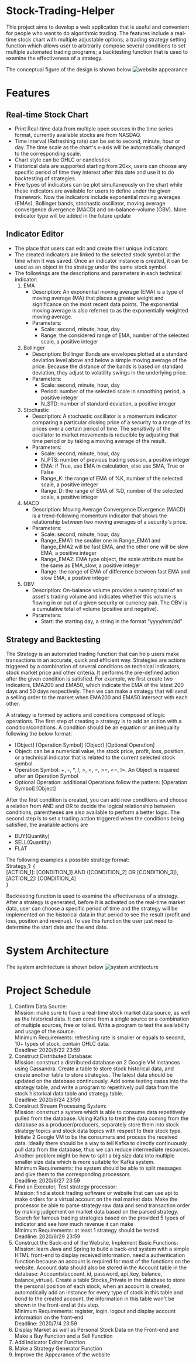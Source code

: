# Stock-Trading-Helper
This project aims to develop a web application that is useful and convenient for people who want to do algorithmic trading. The features include a real-time stock chart with multiple adjustable options; a trading strategy setting function which allows user to arbitrarily compose several conditions to set multiple automated trading programs; a backtesting function that is used to examine the effectiveness of a strategy.

The conceptual figure of the design is shown below
![website appearance](https://github.com/Jefflin413/Stock-Trading-Helper/blob/master/prototype.png)

# Features
## Real-time Stock Chart
* Print Real-time data from multiple open sources in the time series format, currently available stocks are from NASDAQ.
* Time interval (Refreshing rate) can be set to second, minute, hour or day. The time scale as the chart's x-axis will be automatically changed to the corresponding scale.
* Chart style can be OHLC or candlestick.
* Historical data are supported starting from 20xx, users can choose any specific period of time they interest after this date and use it to do backtesting of strategies.
* Five types of indicators can be plot simultaneously on the chart while these indicators are available for users to define under the given framework. Now the indicators include exponential moving averages (EMAs),  Bollinger bands, stochastic oscillator, moving average convergence divergence (MACD) and on-balance-volume (OBV). More indicator type will be added in the future update

## Indicator Editor
* The place that users can edit and create their unique indicators
* The created indicators are linked to the selected stock symbol at the time when it was saved. Once an indicator instance is created, it can be used as an object in the strategy under the same stock symbol. 
* The followings are the descriptions and parameters in each technical indicator:
  1. EMA
      * Description:
          An exponential moving average (EMA) is a type of moving average (MA) that places a greater weight and significance on the most recent data points. The exponential moving average is also referred to as the exponentially weighted moving average.
      * Parameters: 
         * Scale: second, minute, hour, day
         * Range: the considered range of EMA, number of the selected scale, a positive integer
  2. Bollinger
      * Description:
          Bollinger Bands are envelopes plotted at a standard deviation level above and below a simple moving average of the price. Because the distance of the bands is based on standard deviation, they adjust to volatility swings in the underlying price. 
      * Parameters:
         * Scale: second, minute, hour, day
         * Period: number of the selected scale in smoothing period, a positive integer
         * N_STD: number of standard deviation, a positive integer
  3. Stochastic
      * Description:
          A stochastic oscillator is a momentum indicator comparing a particular closing price of a security to a range of its prices over a certain period of time. The sensitivity of the oscillator to market movements is reducible by adjusting that time period or by taking a moving average of the result.
      * Parameters:
         * Scale: second, minute, hour, day
         * N_PTS: number of previous trading session, a positive integer
         * EMA: if True, use EMA in calculation, else use SMA, True or False
         * Range_K: the range of EMA of %K, number of the selected scale, a positive integer 
         * Range_D: the range of EMA of %D, number of the selected scale, a positive integer
  4. MACD
      * Description:
          Moving Average Convergence Divergence (MACD) is a trend-following momentum indicator that shows the relationship between two moving averages of a security's price. 
      * Parameters:
         * Scale: second, minute, hour, day
         * Range_EMA1: the smaller one in Range_EMA1 and Range_EMA2 will be fast EMA, and the other one will be slow EMA, a positive integer 
         * Range_EMA2: EMA type object, the scale attribute must be the same as EMA_slow, a positive integer
         * Range: the range of EMA of difference between fast EMA and slow EMA, a positive integer        
  5. OBV
      * Description:
          On-balance volume provides a running total of an asset's trading volume and indicates whether this volume is flowing in or out of a given security or currency pair. The OBV is a cumulative total of volume (positive and negative). 
      * Parameters:
         * Start: the starting day, a string in the format "yyyy/mm/dd"

## Strategy and Backtesting
The Strategy is an automated trading function that can help users make transactions in an accurate, quick and efficient way. Strategies are actions triggered by a combination of several conditions on technical indicators, stock market price and other criteria. It performs the pre-defined action after the given condition is satisfied. For example, we first create two indicators, EMA200 and EMA50, which indicate the EMA of the latest 200 days and 50 days respectively. Then we can make a strategy that will send a selling order to the market when EMA200 and EMA50 intersect with each other. 

A strategy is formed by actions and conditions composed of logic operations. The first step of creating a strategy is to add an action with a condition/conditions. A condition should be an equation or an inequality following the below format:
* \[Object\] \[Operation Symbol\] \[Object\] \[Optional Operation\]
* Object: can be a numerical value, the stock price, profit, loss, position, or a technical indicator that is related to the current selected stock symbol.
* Operation Symbol: +, -, *, /, >, <, =, >=, <=, !=. An Object is required after an Operation Symbol 
* Optional Operation: additional Operations follow the pattern: \[Operation Symbol\] \[Object\]

After the first condition is created, you can add new conditions and choose a relation from AND and OR to decide the logical relationship between conditions, parentheses are also available to perform a better logic. The second step is to set a trading action triggered when the conditions being satisfied, the available actions are
* BUY(Quantity) 
* SELL(Quantity) 
* FLAT

The following examples a possible strategy format: <br>
Strategy_1: { <br>
\[ACTION_1\]: \[CONDITION_1\] AND (\[CONDITION_2\] OR \[CONDITION_3\]), <br>
\[ACTION_2\]: \[CONDITION_4\]  <br>
} <br>

Backtesting function is used to examine the effectiveness of a strategy. After a strategy is generated, before it is activated on the real-time market data, user can choose a specific period of time and the strategy will be implemented on the historical data in that period to see the result (profit and loss, position and revenue). To use this function the user just need to determine the start date and the end date.

# System Architecture
The system architecture is shown below
![system architecture](https://github.com/Jefflin413/Stock-Trading-Helper/blob/master/system%20architecture.png)

# Project Schedule
1. Confirm Data Source: <br>
Mission: make sure to have a real-time stock market data source, as well as the historical data. It can come from a single source or a combination of multiple sources, free or tolled. Write a program to test the availability and usage of the source. <br> 
Minimum Requirements: refreshing rate is smaller or equals to second, 10+ types of stock, contain OHLC data. <br>
Deadline: 2020/6/22 23:59 <br>
2. Construct Distributed Database: <br>
Mission: construct a distributed database on 2 Google VM instances using Cassandra. Create a table to store stock historical data, and create another table to store strategies. The latest data should be updated on the database continuously. Add some testing cases into the strategy table, and write a program to repetitively pull data from the stock historical data table and strategy table. <br>
Deadline: 2020/6/24 23:59 <br>
3. Construct Stream Processing System: <br>
Mission: construct a system which is able to consume data repetitively pulled from the database. Using Kafka to treat the data coming from the database as a producer/producers, separately store them into stock strategy topics and stock data topics with respect to their stock type. Initiate 2 Google VM to be the consumers and process the received data. Ideally there should be a way to tell Kafka to directly continuously pull data from the database, thus we can reduce intermediate resources. Another problem might be how to split a big size data into multiple smaller size data which is more suitable for Kafka system. <br>
Minimum Requirements: the system should be able to split messages and give them to the corresponding processors. <br> 
Deadline: 2020/6/27 23:59 <br>
4. Find an Executor, Test strategy processor: <br>
Mission: find a stock trading software or website that can use api to make orders for a virtual account on the real market data. Make the processor be able to parse strategy raw data and send transaction order by making judgement on market data based on the parsed strategy. Search for famous trading strategies based on the provided 5 types of indicator and see how much revenue it can make <br>
Minimum Requirements: at least 1 strategy should be tested <br>
Deadline: 2020/6/29 23:59 <br>
5. Construct the Back-end of the Website, Implement Basic Functions: <br>
Mission: learn Java and Spring to build a back-end system with a simple HTML front-end to display received information. need a authentication function because an account is required for most of the functions on the website. Account data should also be stored in the Account table in the database: Accounts(account_id, password, api_key, balance, balance_virtual). Create a table Stocks_Private in the database to store the personal position of each stock, when an account is created, automatically add an instance for every type of stock in this table and bond to the created account, the information in this table won't be shown in the front-end at this step. <br>
Minimum Requirements: register, login, logout and display account information on the front-end <br>
Deadline: 2020/7/4 23:59 <br>
6. Display Market as well as Personal Stock Data on the Front-end and Make a Buy Function and a Sell Function
7. Add Indicator Editor Function 
8. Make a Strategy Generator Function
9. Improve the Appearance of the website
